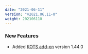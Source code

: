 ```yaml
---
date: "2021-06-11"
version: "v2021.06.11-0"
weight: 202106110
---
```


### <span class="label label-green">New Features</span>
- Added [KOTS add-on](/docs/add-ons/kots) version 1.44.0
